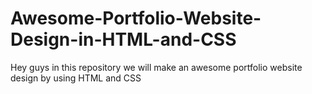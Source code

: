 # Awesome-Portfolio-Website-Design-in-HTML-and-CSS
Hey guys in this repository we will make an awesome portfolio website design by using HTML and CSS
